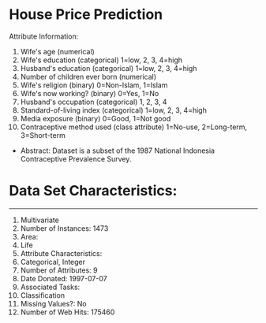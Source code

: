 # House Price Prediction
Attribute Information:

1. Wife's age (numerical)
2. Wife's education (categorical) 1=low, 2, 3, 4=high
3. Husband's education (categorical) 1=low, 2, 3, 4=high
4. Number of children ever born (numerical)
5. Wife's religion (binary) 0=Non-Islam, 1=Islam
6. Wife's now working? (binary) 0=Yes, 1=No
7. Husband's occupation (categorical) 1, 2, 3, 4
8. Standard-of-living index (categorical) 1=low, 2, 3, 4=high
9. Media exposure (binary) 0=Good, 1=Not good
10. Contraceptive method used (class attribute) 1=No-use, 2=Long-term, 3=Short-term

* Abstract: Dataset is a subset of the 1987 National Indonesia Contraceptive Prevalence Survey.

# Data Set Characteristics:  
_________________________

1. Multivariate<br>
2. Number of Instances: 1473<br>
3. Area:<br>
4. Life<br>
5. Attribute Characteristics:<br>
6. Categorical, Integer<br>
7. Number of Attributes: 9<br>
8. Date Donated: 1997-07-07<br>
9. Associated Tasks:<br>
10. Classification<br>
11. Missing Values?: No<br>
12. Number of Web Hits: 175460<br>

